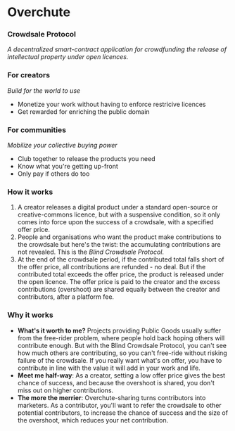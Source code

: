 # Overchute
### Crowdsale Protocol
_A decentralized smart-contract application for crowdfunding the release of intellectual property under open licences._

### For creators
_Build for the world to use_
- Monetize your work without having to enforce restricive licences
- Get rewarded for enriching the public domain

### For communities
_Mobilize your collective buying power_
- Club together to release the products you need
- Know what you're getting up-front
- Only pay if others do too

### How it works
1. A creator releases a digital product under a standard open-source or creative-commons licence, but with a suspensive condition, so it only comes into force upon the success of a crowdsale, with a specified offer price.
2. People and organisations who want the product make contributions to the crowdsale but here's the twist: the accumulating contributions are not revealed. This is the _Blind Crowdsale Protocol_.
3. At the end of the crowdsale period, if the contributed total falls short of the offer price, all contributions are refunded - no deal. But if the contributed total exceeds the offer price, the product is released under the open licence. The offer price is paid to the creator and the excess contributions (overshoot) are shared equally between the creator and contributors, after a platform fee.

### Why it works
- __What's it worth to me?__ Projects providing Public Goods usually suffer from the free-rider problem, where people hold back hoping others will contribute enough. But with the Blind Crowdsale Protocol, you can't see how much others are contributing, so you can't free-ride without risking failure of the crowdsale. If you really want what's on offer, you have to contribute in line with the value it will add in your work and life.
- __Meet me half-way__: As a creator, setting a low offer price gives the best chance of success, and because the overshoot is shared, you don't miss out on higher contributions.
- __The more the merrier__: Overchute-sharing turns contributors into marketers. As a contributor, you'll want to refer the crowdsale to other potential contributors, to increase the chance of success and the size of the overshoot, which reduces your net contribution.
